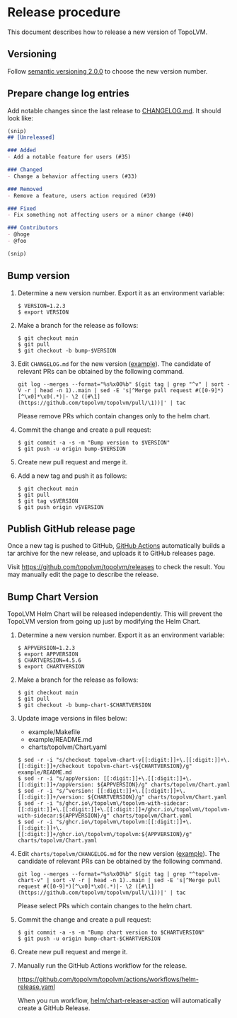 Release procedure
=================

This document describes how to release a new version of TopoLVM.

Versioning
----------

Follow [semantic versioning 2.0.0][semver] to choose the new version number.

Prepare change log entries
--------------------------

Add notable changes since the last release to [CHANGELOG.md](CHANGELOG.md).
It should look like:

```markdown
(snip)
## [Unreleased]

### Added
- Add a notable feature for users (#35)

### Changed
- Change a behavior affecting users (#33)

### Removed
- Remove a feature, users action required (#39)

### Fixed
- Fix something not affecting users or a minor change (#40)

### Contributors
- @hoge
- @foo

(snip)
```

Bump version
------------

1. Determine a new version number.  Export it as an environment variable:

    ```console
    $ VERSION=1.2.3
    $ export VERSION
    ```

2. Make a branch for the release as follows:

    ```console
    $ git checkout main
    $ git pull
    $ git checkout -b bump-$VERSION
    ```

3. Edit `CHANGELOG.md` for the new version ([example][]).
   The candidate of relevant PRs can be obtained by the following command.
   ```
   git log --merges --format="%s%x00%b" $(git tag | grep "^v" | sort -V -r | head -n 1)..main | sed -E 's|^Merge pull request #([0-9]*)[^\x0]*\x0(.*)|- \2 ([#\1](https://github.com/topolvm/topolvm/pull/\1))|' | tac
   ```
   Please remove PRs which contain changes only to the helm chart.

4. Commit the change and create a pull request:

    ```console
    $ git commit -a -s -m "Bump version to $VERSION"
    $ git push -u origin bump-$VERSION
    ```

5. Create new pull request and merge it.
6. Add a new tag and push it as follows:

    ```console
    $ git checkout main
    $ git pull
    $ git tag v$VERSION
    $ git push origin v$VERSION
    ```

Publish GitHub release page
---------------------------

Once a new tag is pushed to GitHub, [GitHub Actions][] automatically
builds a tar archive for the new release, and uploads it to GitHub
releases page.

Visit https://github.com/topolvm/topolvm/releases to check
the result.  You may manually edit the page to describe the release.

Bump Chart Version
------------------

TopoLVM Helm Chart will be released independently.
This will prevent the TopoLVM version from going up just by modifying the Helm Chart.

1. Determine a new version number.  Export it as an environment variable:

    ```console
    $ APPVERSION=1.2.3
    $ export APPVERSION
    $ CHARTVERSION=4.5.6
    $ export CHARTVERSION
    ```

2. Make a branch for the release as follows:

    ```console
    $ git checkout main
    $ git pull
    $ git checkout -b bump-chart-$CHARTVERSION
    ```

3. Update image versions in files below:
   - example/Makefile
   - example/README.md
   - charts/topolvm/Chart.yaml
    ```console
    $ sed -r -i "s/checkout topolvm-chart-v[[:digit:]]+\.[[:digit:]]+\.[[:digit:]]+/checkout topolvm-chart-v${CHARTVERSION}/g" example/README.md
    $ sed -r -i "s/appVersion: [[:digit:]]+\.[[:digit:]]+\.[[:digit:]]+/appVersion: ${APPVERSION}/g" charts/topolvm/Chart.yaml
    $ sed -r -i "s/^version: [[:digit:]]+\.[[:digit:]]+\.[[:digit:]]+/version: ${CHARTVERSION}/g" charts/topolvm/Chart.yaml
    $ sed -r -i "s/ghcr.io\/topolvm\/topolvm-with-sidecar:[[:digit:]]+\.[[:digit:]]+\.[[:digit:]]+/ghcr.io\/topolvm\/topolvm-with-sidecar:${APPVERSION}/g" charts/topolvm/Chart.yaml
    $ sed -r -i "s/ghcr.io\/topolvm\/topolvm:[[:digit:]]+\.[[:digit:]]+\.[[:digit:]]+/ghcr.io\/topolvm\/topolvm:${APPVERSION}/g" charts/topolvm/Chart.yaml
    ```

4. Edit `charts/topolvm/CHANGELOG.md` for the new version ([example][]).
   The candidate of relevant PRs can be obtained by the following command.
   ```
   git log --merges --format="%s%x00%b" $(git tag | grep "^topolvm-chart-v" | sort -V -r | head -n 1)..main | sed -E 's|^Merge pull request #([0-9]*)[^\x0]*\x0(.*)|- \2 ([#\1](https://github.com/topolvm/topolvm/pull/\1))|' | tac
   ```
   Please select PRs which contain changes to the helm chart.

5. Commit the change and create a pull request:

    ```console
    $ git commit -a -s -m "Bump chart version to $CHARTVERSION"
    $ git push -u origin bump-chart-$CHARTVERSION
    ```

6. Create new pull request and merge it.

7. Manually run the GitHub Actions workflow for the release.

   https://github.com/topolvm/topolvm/actions/workflows/helm-release.yaml

   When you run workflow, [helm/chart-releaser-action](https://github.com/helm/chart-releaser-action) will automatically create a GitHub Release.

[semver]: https://semver.org/spec/v2.0.0.html
[example]: https://github.com/cybozu-go/etcdpasswd/commit/77d95384ac6c97e7f48281eaf23cb94f68867f79
[GitHub Actions]: https://github.com/topolvm/topolvm/actions
